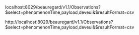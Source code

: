 localhost:8029/beauregard/v1.1/Observations?$select=phenomenonTime,payload,deveui&$resultFormat=csv

http://localhost:8029/beauregard/v1.1/Observations?$select=phenomenonTime,payload,deveui&$resultFormat=csv
